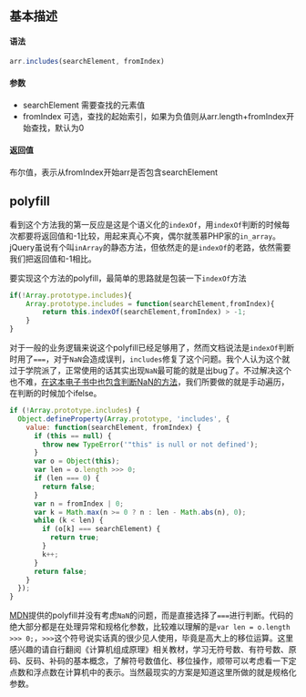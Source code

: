 ## 基本描述

#### 语法

```javascript
arr.includes(searchElement, fromIndex)
```

#### 参数

* searchElement 需要查找的元素值
* fromIndex  可选，查找的起始索引，如果为负值则从arr.length+fromIndex开始查找，默认为0

#### 返回值

布尔值，表示从fromIndex开始arr是否包含searchElement

## polyfill

看到这个方法我的第一反应是这是个语义化的```indexOf```，用```indexOf```判断的时候每次都要将返回值和-1比较，用起来真心不爽，偶尔就羡慕PHP家的```in_array```。jQuery虽说有个叫```inArray```的静态方法，但依然走的是```indexOf```的老路，依然需要我们把返回值和-1相比。

要实现这个方法的polyfill，最简单的思路就是包装一下```indexOf```方法

```javascript
if(!Array.prototype.includes){
	Array.prototype.includes = function(searchElement,fromIndex){
		return this.indexOf(searchElement,fromIndex) > -1;
	}	
}
```

对于一般的业务逻辑来说这个polyfill已经足够用了，然而文档说法是```indexOf```判断时用了```===```，对于```NaN```会造成误判，```includes```修复了这个问题。我个人认为这个就过于学院派了，正常使用的话其实出现```NaN```最可能的就是出bug了。不过解决这个也不难，[在这本电子书中也包含判断NaN的方法](https://jiangshanmeta.gitbooks.io/javascript-polyfill/content/number/isnan.html)，我们所要做的就是手动遍历，在判断的时候加个ifelse。


```javascript
if (!Array.prototype.includes) {
  Object.defineProperty(Array.prototype, 'includes', {
    value: function(searchElement, fromIndex) {
      if (this == null) {
        throw new TypeError('"this" is null or not defined');
      }
      var o = Object(this);
      var len = o.length >>> 0;
      if (len === 0) {
        return false;
      }
      var n = fromIndex | 0;
      var k = Math.max(n >= 0 ? n : len - Math.abs(n), 0);
      while (k < len) {
        if (o[k] === searchElement) {
          return true;
        }
        k++;
      }
      return false;
    }
  });
}
```

[MDN](https://developer.mozilla.org/zh-CN/docs/Web/JavaScript/Reference/Global_Objects/Array/includes)提供的polyfill并没有考虑```NaN```的问题，而是直接选择了```===```进行判断。代码的绝大部分都是在处理异常和规格化参数，比较难以理解的是```var len = o.length >>> 0;```，```>>>```这个符号说实话真的很少见人使用，毕竟是高大上的移位运算。这里感兴趣的请自行翻阅《计算机组成原理》相关教材，学习无符号数、有符号数、原码、反码、补码的基本概念，了解符号数值化、移位操作，顺带可以考虑看一下定点数和浮点数在计算机中的表示。当然最现实的方案是知道这里所做的就是规格化参数。
